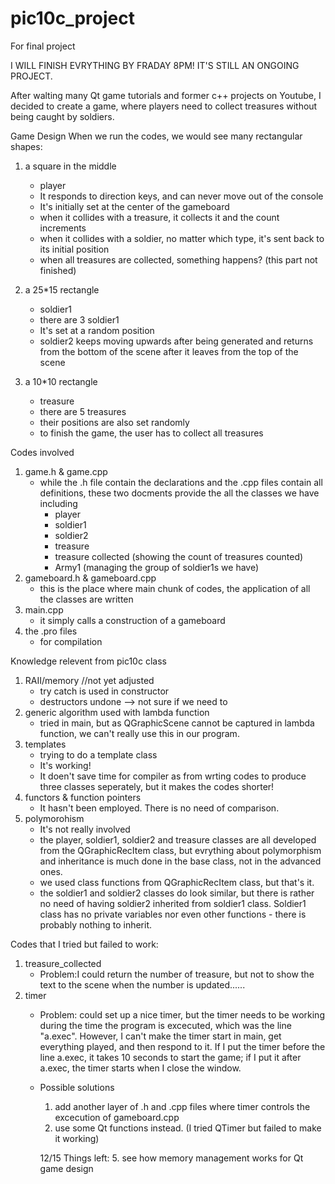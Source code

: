 # pic10c_project
For final project


I WILL FINISH EVRYTHING BY FRADAY 8PM! IT'S STILL AN ONGOING PROJECT.

After walting many Qt game tutorials and former c++ projects on Youtube, I decided to create a game, where players need to collect treasures without being caught by soldiers.



Game Design
When we run the codes, we would see many rectangular shapes:
1. a square in the middle
    - player
    - It responds to direction keys, and can never move out of the console
    - It's initially set at the center of the gameboard
    - when it collides with a treasure, it collects it and the count increments
    - when it collides with a soldier, no matter which type, it's sent back to its initial position
    - when all treasures are collected, something happens? (this part not finished)

2. a 25*15 rectangle
    - soldier1
    - there are 3 soldier1
    - It's set at a random position
    - soldier2 keeps moving upwards after being generated and returns from the bottom of the scene after it leaves from the top of the scene

3. a 10*10 rectangle
    - treasure
    - there are 5 treasures
    - their positions are also set randomly
    - to finish the game, the user has to collect all treasures
    
    
Codes involved
1. game.h & game.cpp
    - while the .h file contain the declarations and the .cpp files contain all definitions, these two docments provide the all the classes we have including
        * player
        * soldier1
        * soldier2
        * treasure
        * treasure collected (showing the count of treasures counted)
        * Army1 (managing the group of soldier1s we have)
2. gameboard.h & gameboard.cpp
    - this is the place where main chunk of codes, the application of all the classes are written
3. main.cpp
    - it simply calls a construction of a gameboard
4. the .pro files
    - for compilation

Knowledge relevent from pic10c class
1. RAII/memory //not yet adjusted
    - try catch is used in constructor
    - destructors undone --> not sure if we need to
 2. generic algorithm used with lambda function
    - tried in main, but as QGraphicScene cannot be captured in lambda function, we can't really use this in our program.
3. templates
    - trying to do a template class
    - It's working!
    - It doen't save time for compiler as from wrting codes to produce three classes seperately, but it makes the codes shorter!
4. functors & function pointers
    - It hasn't been employed. There is no need of comparison.
5. polymorohism
    - It's not really involved
    - the player, soldier1, soldier2 and treasure classes are all developed from the QGraphicRecItem class, but evrything about polymorphism and inheritance is much done in the base class, not in the advanced ones.
    - we used class functions from QGraphicRecItem class, but that's it.
    - the soldier1 and soldier2 classes do look similar, but there is rather no need of having soldier2 inherited from soldier1 class. Soldier1 class has no private variables nor even other functions - there is probably nothing to inherit.


Codes that I tried but failed to work:
1. treasure_collected
    - Problem:I could return the number of treasure, but not to show the text to the scene when the number is updated......
2. timer
    - Problem: could set up a nice timer, but the timer needs to be working during the time the program is excecuted, which was the line "a.exec". However,  I can't make the timer start in main, get everything played, and then respond to it. If I put the timer before the line a.exec, it takes 10 seconds to start the game; if I put it after a.exec, the timer starts when I close the window.
    - Possible solutions
        1. add another layer of .h and .cpp files where timer controls the excecution of gameboard.cpp
        2. use some Qt functions instead. (I tried QTimer but failed to make it working)
        
        
        12/15 Things left:
        5. see how memory management works for Qt game design
        

        
    








